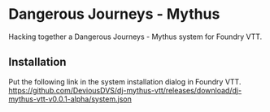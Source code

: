 # Dangerous Journeys - Mythus

Hacking together a Dangerous Journeys - Mythus system for Foundry VTT.

## Installation

Put the following link in the system installation dialog in Foundry VTT.
https://github.com/DeviousDVS/dj-mythus-vtt/releases/download/dj-mythus-vtt-v0.0.1-alpha/system.json

